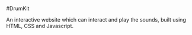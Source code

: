 #DrumKit

An interactive website which can interact and play the sounds, built using HTML, CSS and Javascript.
